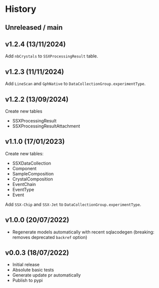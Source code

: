 # History

## Unreleased / main

## v1.2.4 (13/11/2024)

Add `nbCrystals` to `SSXProcessingResult` table.

## v1.2.3 (11/11/2024)

Add `LineScan` and `GphNative` to `DataCollectionGroup.experimentType`.


## v1.2.2 (13/09/2024)

Create new tables

-   SSXProcessingResult
-   SSXProcessingResultAttachment


## v1.1.0 (17/01/2023)

Create new tables:

-   SSXDataCollection
-   Component
-   SampleComposition
-   CrystalComposition
-   EventChain
-   EventType
-   Event

Add `SSX-Chip` and `SSX-Jet` to `DataCollectionGroup.experimentType`.

## v1.0.0 (20/07/2022)

-   Regenerate models automatically with recent sqlacodegen (breaking: removes deprecated `backref` option)

## v0.0.3 (18/07/2022)

-   Initial release
-   Absolute basic tests
-   Generate update pr automatically
-   Publish to pypi
